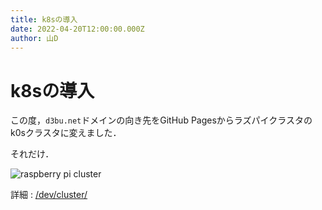 ```yaml
---
title: k8sの導入
date: 2022-04-20T12:00:00.000Z
author: 山D
---
```


# k8sの導入

この度，`d3bu.net`ドメインの向き先をGitHub Pagesからラズパイクラスタのk0sクラスタに変えました．

それだけ．

![raspberry pi cluster](/assets/img/raspi.png)

詳細 : [/dev/cluster/](/dev/cluster/)
